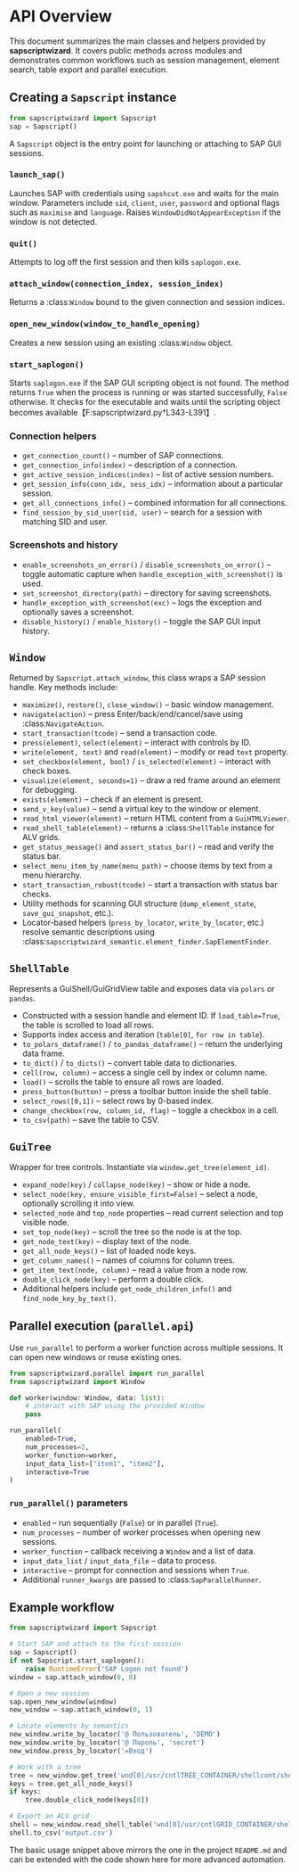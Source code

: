 # API Overview

This document summarizes the main classes and helpers provided by **sapscriptwizard**.
It covers public methods across modules and demonstrates common workflows such as
session management, element search, table export and parallel execution.

## Creating a `Sapscript` instance

```python
from sapscriptwizard import Sapscript
sap = Sapscript()
```

A `Sapscript` object is the entry point for launching or attaching to SAP GUI sessions.

### `launch_sap()`
Launches SAP with credentials using `sapshcut.exe` and waits for the main window. Parameters include `sid`, `client`, `user`, `password` and optional flags such as `maximise` and `language`. Raises `WindowDidNotAppearException` if the window is not detected.

### `quit()`
Attempts to log off the first session and then kills `saplogon.exe`.

### `attach_window(connection_index, session_index)`
Returns a :class:`Window` bound to the given connection and session indices.

### `open_new_window(window_to_handle_opening)`
Creates a new session using an existing :class:`Window` object.

### `start_saplogon()`
Starts `saplogon.exe` if the SAP GUI scripting object is not found. The method returns `True` when the process is running or was started successfully, `False` otherwise. It checks for the executable and waits until the scripting object becomes available【F:sapscriptwizard.py†L343-L391】.

### Connection helpers
* `get_connection_count()` – number of SAP connections.
* `get_connection_info(index)` – description of a connection.
* `get_active_session_indices(index)` – list of active session numbers.
* `get_session_info(conn_idx, sess_idx)` – information about a particular session.
* `get_all_connections_info()` – combined information for all connections.
* `find_session_by_sid_user(sid, user)` – search for a session with matching SID and user.

### Screenshots and history
* `enable_screenshots_on_error()` / `disable_screenshots_on_error()` – toggle automatic capture when `handle_exception_with_screenshot()` is used.
* `set_screenshot_directory(path)` – directory for saving screenshots.
* `handle_exception_with_screenshot(exc)` – logs the exception and optionally saves a screenshot.
* `disable_history()` / `enable_history()` – toggle the SAP GUI input history.

## `Window`
Returned by `Sapscript.attach_window`, this class wraps a SAP session handle.
Key methods include:

* `maximize()`, `restore()`, `close_window()` – basic window management.
* `navigate(action)` – press Enter/back/end/cancel/save using :class:`NavigateAction`.
* `start_transaction(tcode)` – send a transaction code.
* `press(element)`, `select(element)` – interact with controls by ID.
* `write(element, text)` and `read(element)` – modify or read `text` property.
* `set_checkbox(element, bool)` / `is_selected(element)` – interact with check boxes.
* `visualize(element, seconds=1)` – draw a red frame around an element for debugging.
* `exists(element)` – check if an element is present.
* `send_v_key(value)` – send a virtual key to the window or element.
* `read_html_viewer(element)` – return HTML content from a `GuiHTMLViewer`.
* `read_shell_table(element)` – returns a :class:`ShellTable` instance for ALV grids.
* `get_status_message()` and `assert_status_bar()` – read and verify the status bar.
* `select_menu_item_by_name(menu_path)` – choose items by text from a menu hierarchy.
* `start_transaction_robust(tcode)` – start a transaction with status bar checks.
* Utility methods for scanning GUI structure (`dump_element_state`, `save_gui_snapshot`, etc.).
* Locator-based helpers (`press_by_locator`, `write_by_locator`, etc.) resolve semantic descriptions using :class:`sapscriptwizard_semantic.element_finder.SapElementFinder`.

## `ShellTable`
Represents a GuiShell/GuiGridView table and exposes data via `polars` or `pandas`.

* Constructed with a session handle and element ID. If `load_table=True`, the table is scrolled to load all rows.
* Supports index access and iteration (`table[0]`, `for row in table`).
* `to_polars_dataframe()` / `to_pandas_dataframe()` – return the underlying data frame.
* `to_dict()` / `to_dicts()` – convert table data to dictionaries.
* `cell(row, column)` – access a single cell by index or column name.
* `load()` – scrolls the table to ensure all rows are loaded.
* `press_button(button)` – press a toolbar button inside the shell table.
* `select_rows([0,1])` – select rows by 0-based index.
* `change_checkbox(row, column_id, flag)` – toggle a checkbox in a cell.
* `to_csv(path)` – save the table to CSV.

## `GuiTree`
Wrapper for tree controls. Instantiate via `window.get_tree(element_id)`.

* `expand_node(key)` / `collapse_node(key)` – show or hide a node.
* `select_node(key, ensure_visible_first=False)` – select a node, optionally scrolling it into view.
* `selected_node` and `top_node` properties – read current selection and top visible node.
* `set_top_node(key)` – scroll the tree so the node is at the top.
* `get_node_text(key)` – display text of the node.
* `get_all_node_keys()` – list of loaded node keys.
* `get_column_names()` – names of columns for column trees.
* `get_item_text(node, column)` – read a value from a node row.
* `double_click_node(key)` – perform a double click.
* Additional helpers include `get_node_children_info()` and `find_node_key_by_text()`.

## Parallel execution (`parallel.api`)
Use `run_parallel` to perform a worker function across multiple sessions. It can open new windows or reuse existing ones.

```python
from sapscriptwizard.parallel import run_parallel
from sapscriptwizard import Window

def worker(window: Window, data: list):
    # interact with SAP using the provided Window
    pass

run_parallel(
    enabled=True,
    num_processes=2,
    worker_function=worker,
    input_data_list=["item1", "item2"],
    interactive=True
)
```

### `run_parallel()` parameters
* `enabled` – run sequentially (`False`) or in parallel (`True`).
* `num_processes` – number of worker processes when opening new sessions.
* `worker_function` – callback receiving a `Window` and a list of data.
* `input_data_list` / `input_data_file` – data to process.
* `interactive` – prompt for connection and sessions when `True`.
* Additional `runner_kwargs` are passed to :class:`SapParallelRunner`.

## Example workflow

```python
from sapscriptwizard import Sapscript

# Start SAP and attach to the first session
sap = Sapscript()
if not Sapscript.start_saplogon():
    raise RuntimeError('SAP Logon not found')
window = sap.attach_window(0, 0)

# Open a new session
sap.open_new_window(window)
new_window = sap.attach_window(0, 1)

# Locate elements by semantics
new_window.write_by_locator('@ Пользователь', 'DEMO')
new_window.write_by_locator('@ Пароль', 'secret')
new_window.press_by_locator('=Вход')

# Work with a tree
tree = new_window.get_tree('wnd[0]/usr/cntlTREE_CONTAINER/shellcont/shell')
keys = tree.get_all_node_keys()
if keys:
    tree.double_click_node(keys[0])

# Export an ALV grid
shell = new_window.read_shell_table('wnd[0]/usr/cntlGRID_CONTAINER/shellcont/shell')
shell.to_csv('output.csv')
```

The basic usage snippet above mirrors the one in the project `README.md` and can be extended with the code shown here for more advanced automation.
